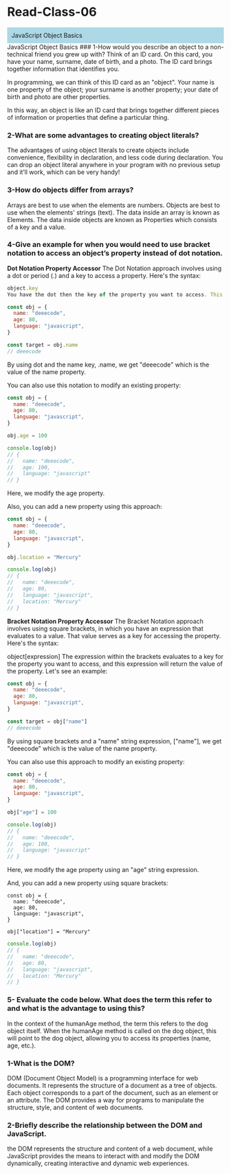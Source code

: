# Read-Class-06
<div style="background-color: lightblue; padding: 10px;">
JavaScript Object Basics
</div>
JavaScript Object Basics
### 1-How would you describe an object to a non-technical friend you grew up with?
Think of an ID card. On this card, you have your name, surname, date of birth, and a photo. The ID card brings together information that identifies you.

In programming, we can think of this ID card as an "object". Your name is one property of the object; your surname is another property; your date of birth and photo are other properties.

In this way, an object is like an ID card that brings together different pieces of information or properties that define a particular thing.

### 2-What are some advantages to creating object literals?
The advantages of using object literals to create objects include convenience, flexibility in declaration, and less code during declaration. You can drop an object literal anywhere in your program with no previous setup and it’ll work, which can be very handy! 
### 3-How do objects differ from arrays?
Arrays are best to use when the elements are numbers. Objects are best to use when the elements' strings (text). The data inside an array is known as Elements. The data inside objects are known as Properties which consists of a key and a value.
### 4-Give an example for when you would need to use bracket notation to access an object’s property instead of dot notation.
**Dot Notation Property Accessor**
The Dot Notation approach involves using a dot or period (.) and a key to access a property. Here's the syntax:
```javascript
object.key
You have the dot then the key of the property you want to access. This expression will return the value of the property. Let's see an example:

const obj = {
  name: "deeecode",
  age: 80,
  language: "javascript",
}
```
```javascript
const target = obj.name
// deeecode
```
By using dot and the name key, .name, we get "deeecode" which is the value of the name property.

You can also use this notation to modify an existing property:
```javascript
const obj = {
  name: "deeecode",
  age: 80,
  language: "javascript",
}

obj.age = 100
```
```javascript
console.log(obj)
// {
//   name: "deeecode",
//   age: 100,
//   language: "javascript"
// }
```
Here, we modify the age property.

Also, you can add a new property using this approach:
```javascript
const obj = {
  name: "deeecode",
  age: 80,
  language: "javascript",
}

obj.location = "Mercury"
```

```javascript
console.log(obj)
// {
//   name: "deeecode",
//   age: 80,
//   language: "javascript",
//   location: "Mercury"
// }
```
**Bracket Notation Property Accessor**
The Bracket Notation approach involves using square brackets, in which you have an expression that evaluates to a value. That value serves as a key for accessing the property. Here's the syntax:

object[expression]
The expression within the brackets evaluates to a key for the property you want to access, and this expression will return the value of the property. Let's see an example:
```javascript
const obj = {
  name: "deeecode",
  age: 80,
  language: "javascript",
}

const target = obj["name"]
// deeecode
```


By using square brackets and a "name" string expression, ["name"], we get "deeecode" which is the value of the name property.

You can also use this approach to modify an existing property:
```javascript
const obj = {
  name: "deeecode",
  age: 80,
  language: "javascript",
}

obj["age"] = 100
```
```javascript
console.log(obj)
// {
//   name: "deeecode",
//   age: 100,
//   language: "javascript"
// }
```
Here, we modify the age property using an "age" string expression.

And, you can add a new property using square brackets:
```javascriprt
const obj = {
  name: "deeecode",
  age: 80,
  language: "javascript",
}

obj["location"] = "Mercury"
```

```javascript
console.log(obj)
// {
//   name: "deeecode",
//   age: 80,
//   language: "javascript",
//   location: "Mercury"
// }
```
### 5- Evaluate the code below. What does the term this refer to and what is the advantage to using this?
In the context of the humanAge method, the term this refers to the dog object itself. When the humanAge method is called on the dog object, this will point to the dog object, allowing you to access its properties (name, age, etc.).


### 1-What is the DOM?
DOM (Document Object Model) is a programming interface for web documents. It represents the structure of a document as a tree of objects. Each object corresponds to a part of the document, such as an element or an attribute. The DOM provides a way for programs to manipulate the structure, style, and content of web documents.
### 2-Briefly describe the relationship between the DOM and JavaScript.
the DOM represents the structure and content of a web document, while JavaScript provides the means to interact with and modify the DOM dynamically, creating interactive and dynamic web experiences.

